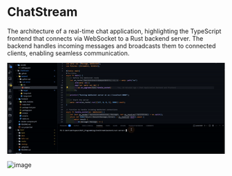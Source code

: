# ChatStream
The architecture of a real-time chat application, highlighting the TypeScript frontend that connects via WebSocket to a Rust backend server. The backend handles incoming messages and broadcasts them to connected clients, enabling seamless communication.

![MessageChat](https://github.com/YashzAlphaGeek/ChatStream/blob/master/snapshots/WebSocketApp.gif)

![image](https://github.com/user-attachments/assets/54987c38-138e-4086-af5e-43452a96f984)

